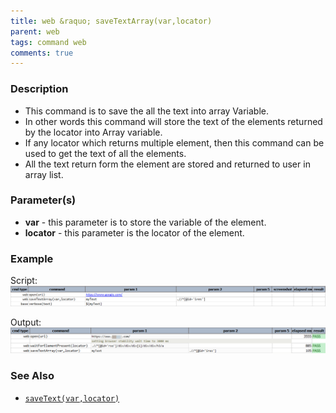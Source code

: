 ```yaml
---
title: web &raquo; saveTextArray(var,locator)
parent: web
tags: command web
comments: true
---
```


### Description

- This command is to save the all the text into array Variable.
- In other words this command will store the text of the elements returned by the locator into Array variable.
- If any locator which returns multiple element, then this command can be used to get the text of all the elements.
- All the text return form the element are stored and returned to user in array list.

### Parameter(s)

- **var** - this parameter is to store the variable of the element.
- **locator** - this parameter is the locator of the element.

### Example

Script:<br/>
![](image/saveTextArray_01.png)

Output:<br/>
![](image/saveTextArray_02.png)

### See Also

- [`saveText(var,locator)`](saveText(var,locator))